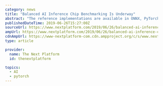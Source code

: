 ```yaml
---
category: news
title: "Balanced AI Inference Chip Benchmarking Is Underway"
abstract: "The reference implementations are available in ONNX, PyTorch, and TensorFlow frameworks. The MLPerf inference benchmark working group follows an “agile” benchmarking methodology: launching early, involving a broad and open community, and iterating rapidly."
publishedDateTime: 2019-06-26T15:27:00Z
sourceUrl: https://www.nextplatform.com/2019/06/26/balanced-ai-inference-chip-benchmarking-is-underway/
ampUrl: https://www.nextplatform.com/2019/06/26/balanced-ai-inference-chip-benchmarking-is-underway/amp/
cdnAmpUrl: https://www-nextplatform-com.cdn.ampproject.org/c/s/www.nextplatform.com/2019/06/26/balanced-ai-inference-chip-benchmarking-is-underway/amp/
type: article

provider:
  name: The Next Platform
  id: thenextplatform

topics:
  - AI
  - pytorch
---
```

